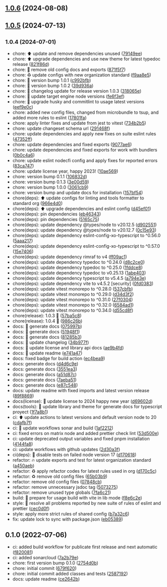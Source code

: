 ## [1.0.6](https://github.com/nodecfdi/base-converter/compare/v1.0.5...v1.0.6) (2024-08-08)
## [1.0.5](https://github.com/nodecfdi/base-converter/compare/v1.0.4...v1.0.5) (2024-07-13)
## <small>1.0.4 (2024-07-01)</small>

* chore: :arrow_up: update and remove dependencies unused ([79149ee](https://github.com/nodecfdi/base-converter/commit/79149ee))
* chore: :arrow_up: upgrade dependencies and use new theme for latest typedoc release ([821f86d](https://github.com/nodecfdi/base-converter/commit/821f86d))
* chore: :construction: remove old config docs and exports ([871f5f7](https://github.com/nodecfdi/base-converter/commit/871f5f7))
* chore: :recycle: update configs with new organization standard ([f9aa8e5](https://github.com/nodecfdi/base-converter/commit/f9aa8e5))
* chore: :rocket: version bump 1.0.1 ([c992bfb](https://github.com/nodecfdi/base-converter/commit/c992bfb))
* chore: :rocket: version bump 1.0.2 ([39d936a](https://github.com/nodecfdi/base-converter/commit/39d936a))
* chore: :tada: changelog update for release version 1.0.3 ([318065e](https://github.com/nodecfdi/base-converter/commit/318065e))
* chore: :wrench: update target engine node versions ([fe6f3ef](https://github.com/nodecfdi/base-converter/commit/fe6f3ef))
* chore: :wrench: upgrade husky and commitlint to usage latest versions ([eef9e0c](https://github.com/nodecfdi/base-converter/commit/eef9e0c))
* chore: added new config files, changed from microbundle to tsup, and added more rules to eslint ([17801fa](https://github.com/nodecfdi/base-converter/commit/17801fa))
* chore: apply linter fixes and update from jest to vitest ([734b2b5](https://github.com/nodecfdi/base-converter/commit/734b2b5))
* chore: update changeset schema url ([291468f](https://github.com/nodecfdi/base-converter/commit/291468f))
* chore: update dependencies and apply new fixes on suite eslint rules ([47352ff](https://github.com/nodecfdi/base-converter/commit/47352ff))
* chore: update dependencies and fixed exports ([9077ae6](https://github.com/nodecfdi/base-converter/commit/9077ae6))
* chore: update dependencies and fixed exports for work with bundlers ([0b0c4a6](https://github.com/nodecfdi/base-converter/commit/0b0c4a6))
* chore: update eslint nodecfi config and apply fixes for reported errors ([83ca747](https://github.com/nodecfdi/base-converter/commit/83ca747))
* chore: update license year, happy 2023! ([10ae569](https://github.com/nodecfdi/base-converter/commit/10ae569))
* chore: version bump 0.1.1 ([106832d](https://github.com/nodecfdi/base-converter/commit/106832d))
* chore: version bump 0.1.3 ([3e00d59](https://github.com/nodecfdi/base-converter/commit/3e00d59))
* chore: version bump 1.0.0 ([3061cb9](https://github.com/nodecfdi/base-converter/commit/3061cb9))
* chore: version bump and update docs for installation ([157bf54](https://github.com/nodecfdi/base-converter/commit/157bf54))
* chore(deps): :arrow_up: update configs for linting and tools formatter to standard org ([966e4d0](https://github.com/nodecfdi/base-converter/commit/966e4d0))
* chore(deps): :arrow_up: upgrade dependencies and eslint config ([d45ef01](https://github.com/nodecfdi/base-converter/commit/d45ef01))
* chore(deps): pin dependencies ([eb46343](https://github.com/nodecfdi/base-converter/commit/eb46343))
* chore(deps): pin dependencies ([5165c75](https://github.com/nodecfdi/base-converter/commit/5165c75))
* chore(deps): update dependency @types/node to v20.12.5 ([d902551](https://github.com/nodecfdi/base-converter/commit/d902551))
* chore(deps): update dependency @types/node to v20.12.7 ([0c15e93](https://github.com/nodecfdi/base-converter/commit/0c15e93))
* chore(deps): update dependency eslint-config-xo-typescript to ^0.56.0 ([5aaa217](https://github.com/nodecfdi/base-converter/commit/5aaa217))
* chore(deps): update dependency eslint-config-xo-typescript to ^0.57.0 ([15e7406](https://github.com/nodecfdi/base-converter/commit/15e7406))
* chore(deps): update dependency rimraf to v4 ([ff09ac1](https://github.com/nodecfdi/base-converter/commit/ff09ac1))
* chore(deps): update dependency typedoc to ^0.24.0 ([d8c2ce0](https://github.com/nodecfdi/base-converter/commit/d8c2ce0))
* chore(deps): update dependency typedoc to ^0.25.0 ([1fddce8](https://github.com/nodecfdi/base-converter/commit/1fddce8))
* chore(deps): update dependency typedoc to v0.25.13 ([1abe403](https://github.com/nodecfdi/base-converter/commit/1abe403))
* chore(deps): update dependency typescript to v5.4.5 ([a794e3e](https://github.com/nodecfdi/base-converter/commit/a794e3e))
* chore(deps): update dependency vite to v4.5.2 [security] ([0fd0383](https://github.com/nodecfdi/base-converter/commit/0fd0383))
* chore(deps): update vitest monorepo to ^0.28.0 ([537cbfb](https://github.com/nodecfdi/base-converter/commit/537cbfb))
* chore(deps): update vitest monorepo to ^0.29.0 ([d34d3f2](https://github.com/nodecfdi/base-converter/commit/d34d3f2))
* chore(deps): update vitest monorepo to ^0.31.0 ([27f0304](https://github.com/nodecfdi/base-converter/commit/27f0304))
* chore(deps): update vitest monorepo to ^0.32.0 ([6584ad1](https://github.com/nodecfdi/base-converter/commit/6584ad1))
* chore(deps): update vitest monorepo to ^0.34.0 ([d55cd8f](https://github.com/nodecfdi/base-converter/commit/d55cd8f))
* chore(release): 1.0.3 :tada: ([57ba5c8](https://github.com/nodecfdi/base-converter/commit/57ba5c8))
* chore(release): 1.0.4 :tada: ([986c26b](https://github.com/nodecfdi/base-converter/commit/986c26b))
* docs: :memo: generate docs ([075997b](https://github.com/nodecfdi/base-converter/commit/075997b))
* docs: :memo: generate docs ([51948f1](https://github.com/nodecfdi/base-converter/commit/51948f1))
* docs: :memo: generate docs ([81285b3](https://github.com/nodecfdi/base-converter/commit/81285b3))
* docs: :memo: update changelog ([34b977f](https://github.com/nodecfdi/base-converter/commit/34b977f))
* docs: :memo: update license and library api docs ([ae9b4fd](https://github.com/nodecfdi/base-converter/commit/ae9b4fd))
* docs: :memo: update readme ([e741a47](https://github.com/nodecfdi/base-converter/commit/e741a47))
* docs: fixed badge for build action ([ec4bea9](https://github.com/nodecfdi/base-converter/commit/ec4bea9))
* docs: generate docs ([d4d6c9e](https://github.com/nodecfdi/base-converter/commit/d4d6c9e))
* docs: generate docs ([3551ea3](https://github.com/nodecfdi/base-converter/commit/3551ea3))
* docs: generate docs ([a51d87c](https://github.com/nodecfdi/base-converter/commit/a51d87c))
* docs: generate docs ([7aeba51](https://github.com/nodecfdi/base-converter/commit/7aeba51))
* docs: generate docs ([e87c548](https://github.com/nodecfdi/base-converter/commit/e87c548))
* docs: update readme with fixed imports and latest version release ([89f8869](https://github.com/nodecfdi/base-converter/commit/89f8869))
* docs(license): :memo: update license to 2024 happy new year ([d69602d](https://github.com/nodecfdi/base-converter/commit/d69602d))
* docs(tools): :memo: update library and theme for generate docs for typescript proyect ([1f7a8b1](https://github.com/nodecfdi/base-converter/commit/1f7a8b1))
* ci: :arrow_up: update actions to latest versions and default version node to 20 ([cdafb7f](https://github.com/nodecfdi/base-converter/commit/cdafb7f))
* ci: :green_heart: update workflows sonar and build ([1af2212](https://github.com/nodecfdi/base-converter/commit/1af2212))
* ci: fixed errors on matrix node and added prettier check lint ([53d500e](https://github.com/nodecfdi/base-converter/commit/53d500e))
* ci: update deprecated output variables and fixed pnpm installation ([4144fa8](https://github.com/nodecfdi/base-converter/commit/4144fa8))
* ci: update workflows with github updates ([2d30a3f](https://github.com/nodecfdi/base-converter/commit/2d30a3f))
* ci(deps): :green_heart: disable tests on failed node version 17 ([d170618](https://github.com/nodecfdi/base-converter/commit/d170618))
* refactor: :fire: update exports and test for latest organization standard ([a450aeb](https://github.com/nodecfdi/base-converter/commit/a450aeb))
* refactor: :recycle: apply refactor codes for latest rules used in org ([d170c5c](https://github.com/nodecfdi/base-converter/commit/d170c5c))
* refactor: :recycle: remove old config files ([65b03b9](https://github.com/nodecfdi/base-converter/commit/65b03b9))
* refactor: remove old config files ([07848cb](https://github.com/nodecfdi/base-converter/commit/07848cb))
* refactor: remove unnecessary jsdoc tag ([5073275](https://github.com/nodecfdi/base-converter/commit/5073275))
* refactor: remove unused type globals ([7fa6c21](https://github.com/nodecfdi/base-converter/commit/7fa6c21))
* build: :construction: prepare for usage build with vite in lib mode ([f8e6c2e](https://github.com/nodecfdi/base-converter/commit/f8e6c2e))
* style: :rotating_light: resolve all problems reported by new suite of rules of eslint and prettier ([cec0d0f](https://github.com/nodecfdi/base-converter/commit/cec0d0f))
* style: apply more strict rules of shared config ([b7a32c6](https://github.com/nodecfdi/base-converter/commit/b7a32c6))
* fix: update lock to sync with package.json ([eb05389](https://github.com/nodecfdi/base-converter/commit/eb05389))



## 0.1.0 (2022-07-06)

* ci: added build workflow for publicate first release and next automatic ([f820081](https://github.com/nodecfdi/base-converter/commit/f820081))
* ci: added sonarcloud ([7a2b79e](https://github.com/nodecfdi/base-converter/commit/7a2b79e))
* chore: first version bump 0.1.0 ([2754d0b](https://github.com/nodecfdi/base-converter/commit/2754d0b))
* chore: initial commit ([679f620](https://github.com/nodecfdi/base-converter/commit/679f620))
* chore: initial commit added classes and tests ([2587192](https://github.com/nodecfdi/base-converter/commit/2587192))
* docs: update readme ([ce2642b](https://github.com/nodecfdi/base-converter/commit/ce2642b))



